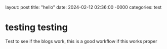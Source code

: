 layout: post
title: "hello"
date: 2024-02-12 02:36:00 -0000
categories:  test

# testing testing
Test to see if the blogs work, this is a good workflow if this works proper